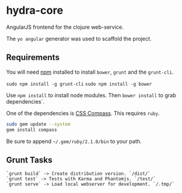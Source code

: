 hydra-core
=======================

AngularJS frontend for the clojure web-service.

The `yo angular` generator was used to scaffold the project.

Requirements
------------

You will need [npm](http://howtonode.org/introduction-to-npm) installed to
install `bower`, `grunt` and the `grunt-cli`.

`sudo npm install -g grunt-cli`
`sudo npm install -g bower`

Use `npm install` to install node modules. Then `bower install` to grab
dependencies`.

One of the dependencies is [CSS Compass](http://compass-style.org/ "CSS Compass").
This requires `ruby`.

```bash
sudo gem update --system
gem install compass
```

Be sure to append `~/.gem/ruby/2.1.0/bin` to your path.

Grunt Tasks
-----------

```
`grunt build` -> Create distribution version. `/dist/`
`grunt test` -> Tests with Karma and Phantomjs. `/test/`
`grunt serve` -> Load local webserver for development. `/.tmp/`
```
